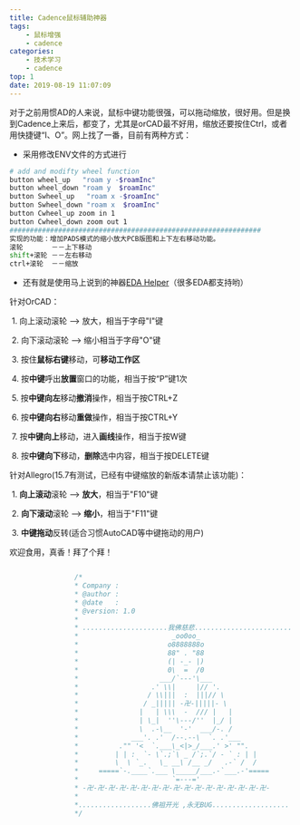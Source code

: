 ```yaml
---
title: Cadence鼠标辅助神器
tags:
    - 鼠标增强
    - cadence
categories:
    - 技术学习
    - cadence
top: 1
date: 2019-08-19 11:07:09
---
```


对于之前用惯AD的人来说，鼠标中键功能很强，可以拖动缩放，很好用。但是换到Cadence上来后，都变了，尤其是orCAD最不好用，缩放还要按住Ctrl，或者用快捷键“I、O”。网上找了一番，目前有两种方式：

- 采用修改ENV文件的方式进行

```bash
# add and modifty wheel function
button wheel_up   "roam y -$roamInc"
button wheel_down "roam y  $roamInc"
button Swheel_up   "roam x -$roamInc"
button Swheel_down "roam x  $roamInc"
button Cwheel_up zoom in 1
button Cwheel_down zoom out 1
##############################################################
实现的功能：增加PADS模式的缩小放大PCB版图和上下左右移动功能。
滚轮       －－上下移动
shift+滚轮 －－左右移动
ctrl+滚轮  －－缩放
```

- 还有就是使用马上说到的神器[EDA Helper](http://www.edahelper.com/edahelper/)（很多EDA都支持哟）

针对OrCAD：

​    1. 向上滚动滚轮 --> 放大，相当于字母"I"键

​    2. 向下滚动滚轮 --> 缩小相当于字母"O"键

​    3. 按住**鼠标右键**移动，可**移动工作区**

​    4. 按**中键**呼出**放置**窗口的功能，相当于按“P”键1次

​    5. 按**中键向左**移动**撤消**操作，相当于按CTRL+Z

​    6. 按**中键向右**移动**重做**操作，相当于按CTRL+Y

​    7. 按**中键向上**移动，进入**画线**操作，相当于按W键

​    8. 按**中键向下**移动，**删除**选中内容，相当于按DELETE键

针对Allegro(15.7有测试，已经有中键缩放的新版本请禁止该功能)：

​    1. **向上滚动**滚轮 --> **放大**，相当于"F10"键

​    2. **向下滚动**滚轮 --> **缩小**，相当于"F11"键

​    3. **中键拖动**反转(适合习惯AutoCAD等中键拖动的用户)

欢迎食用，真香！拜了个拜！

```c

				/*
				* Company : 
				* @author : 
				* @date   :  
				* @version: 1.0
				* 
				* .....................我佛慈悲........................
				*                       _oo0oo_
				*                      o8888888o
				*                      88" . "88
				*                      (| -_- |)
				*                      0\  =  /0
				*                    ___/`---'\___
				*                  .' \\|     |// '.
				*                 / \\|||  :  |||// \
				*                / _||||| -卍-|||||- \
				*               |   | \\\  -  /// |   |
				*               | \_|  ''\---/''  |_/ |
				*               \  .-\__  '-'  ___/-. /
				*             ___'. .'  /--.--\  `. .'___
				*          ."" '<  `.___\_<|>_/___.' >' "".
				*         | | :  `- \`.;`\ _ /`;.`/ - ` : | |
				*         \  \ `_.   \_ __\ /__ _/   .-` /  /
				*     =====`-.____`.___ \_____/___.-`___.-'=====
				*                       `=---='
				* -卍-卍-卍-卍-卍-卍-卍-卍-卍-卍-卍-卍-卍-卍-卍-卍-卍-
				*
				*..................佛祖开光 ,永无BUG................... 
				*/

```

